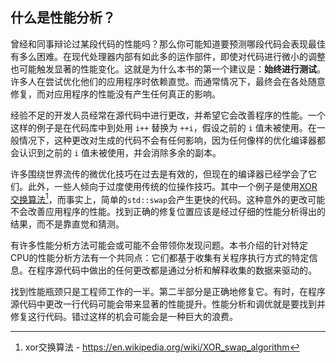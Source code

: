 

## 什么是性能分析？

曾经和同事辩论过某段代码的性能吗？那么你可能知道要预测哪段代码会表现最佳有多么困难。在现代处理器内部有如此多的运作部件，即使对代码进行微小的调整也可能触发显著的性能变化。这就是为什么本书的第一个建议是：**始终进行测试**。许多人在尝试优化他们的应用程序时依赖直觉。而通常情况下，最终会在各处随意修复，而对应用程序的性能没有产生任何真正的影响。

经验不足的开发人员经常在源代码中进行更改，并希望它会改善程序的性能。一个这样的例子是在代码库中到处用 `i++` 替换为 `++i`，假设之前的 `i` 值未被使用。在一般情况下，这种更改对生成的代码不会有任何影响，因为任何像样的优化编译器都会认识到之前的 `i` 值未被使用，并会消除多余的副本。

许多围绕世界流传的微优化技巧在过去是有效的，但现在的编译器已经学会了它们。此外，一些人倾向于过度使用传统的位操作技巧。其中一个例子是使用[XOR交换算法](https://en.wikipedia.org/wiki/XOR_swap_algorithm)[^2]，而事实上，简单的`std::swap`会产生更快的代码。这种意外的更改可能不会改善应用程序的性能。找到正确的修复位置应该是经过仔细的性能分析得出的结果，而不是靠直觉和猜测。

有许多性能分析方法可能会或可能不会带领你发现问题。本书介绍的针对特定CPU的性能分析方法有一个共同点：它们都基于收集有关程序执行方式的特定信息。在程序源代码中做出的任何更改都是通过分析和解释收集的数据来驱动的。

找到性能瓶颈只是工程师工作的一半。第二半部分是正确地修复它。有时，在程序源代码中更改一行代码可能会带来显著的性能提升。性能分析和调优就是要找到并修复这行代码。错过这样的机会可能会是一种巨大的浪费。

[^2]:  xor交换算法 - https://en.wikipedia.org/wiki/XOR_swap_algorithm
